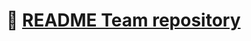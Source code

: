# 🔗 [README Team repository](https://github.com/TessaViergever/team-connecting-people-realtime-web-app#interactief-samenwerken-aan-de-verzorging-van-een-virtuele-plant)
